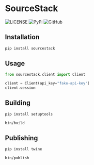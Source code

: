 # SourceStack

[![LICENSE](https://img.shields.io/badge/license-MIT-blue.svg)](https://github.com/workflowing/sourcestack/blob/main/LICENSE)
[![PyPi](https://img.shields.io/pypi/v/sourcestack)](https://pypi.org/project/sourcestack/)
[![GitHub](https://img.shields.io/badge/github-repo-blue.svg)](https://github.com/workflowing/sourcestack)

## Installation

```bash
pip install sourcestack
```

## Usage

```python
from sourcestack.client import Client

client = Client(api_key="fake-api-key")
client.session
```

## Building

```bash
pip install setuptools
```

```bash
bin/build
```

## Publishing

```bash
pip install twine
```

```bash
bin/publish
```
